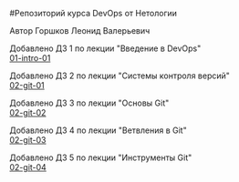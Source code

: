 #Репозиторий курса DevOps от Нетологии

Автор Горшков Леонид Валерьевич

Добавлено ДЗ 1 по лекции "Введение в DevOps"  
[01-intro-01](https://github.com/dzhangrLV/devops-netology/tree/main/01-Intro-01)

Добавлено ДЗ 2 по лекции "Системы контроля версий"  
[02-git-01](https://github.com/dzhangrLV/devops-netology/tree/main/02-git-01)

Добавлено ДЗ 3 по лекции "Основы Git"  
[02-git-02](https://github.com/dzhangrLV/devops-netology/tree/main/02-git-02)

Добавлено ДЗ 4 по лекции "Ветвления в Git"  
[02-git-03](https://github.com/dzhangrLV/devops-netology/tree/main/02-git-03)

Добавлено ДЗ 5 по лекции "Инструменты Git"  
[02-git-04](https://github.com/dzhangrLV/devops-netology/tree/main/02-git-04)

